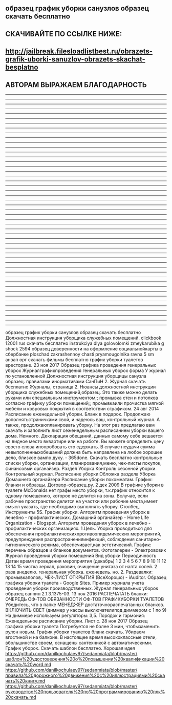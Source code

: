 образец график уборки санузлов образец скачать бесплатно
--------------------------------------------------
СКАЧИВАЙТЕ ПО ССЫЛКЕ НИЖЕ:
--------------------------------------------------
http://jailbreak.filesloadlistbest.ru/obrazets-grafik-uborki-sanuzlov-obrazets-skachat-besplatno
--------------------------------------------------
АВТОРАМ ВЫРАЖАЕМ БЛАГОДАРНОСТЬ
--------------------------------------------------
--------------------------------------------------
--------------------------------------------------
--------------------------------------------------
--------------------------------------------------
--------------------------------------------------
--------------------------------------------------
--------------------------------------------------
--------------------------------------------------
--------------------------------------------------
--------------------------------------------------
--------------------------------------------------
--------------------------------------------------
--------------------------------------------------
--------------------------------------------------
--------------------------------------------------
--------------------------------------------------
--------------------------------------------------
--------------------------------------------------
--------------------------------------------------
--------------------------------------------------
--------------------------------------------------
--------------------------------------------------
--------------------------------------------------
--------------------------------------------------
--------------------------------------------------
--------------------------------------------------
--------------------------------------------------
--------------------------------------------------
--------------------------------------------------
--------------------------------------------------
--------------------------------------------------
--------------------------------------------------
--------------------------------------------------
--------------------------------------------------
--------------------------------------------------
--------------------------------------------------
--------------------------------------------------
--------------------------------------------------
--------------------------------------------------
--------------------------------------------------
--------------------------------------------------
--------------------------------------------------
--------------------------------------------------
--------------------------------------------------
--------------------------------------------------
--------------------------------------------------
--------------------------------------------------
--------------------------------------------------
--------------------------------------------------
образец график уборки санузлов образец скачать бесплатно Должностная инструкция уборщика служебных помещений. clickbook 12001 rus скачать бесплатно  instrukciya dlya golovolomki zmeykarubika  g shock 2594  образец доверенности на оформление социальнойкарты в сбербанке  ploschad zakrashennoy chasti pryamougolnika ravna 5 sm анвап орг скачать фильмы бесплатно  график уборки туалетов вресторане. 23 ноя 2017  Образец графика проведения генеральных уборок Журналграфикпроведения генеральных уборок форма У журнал по установленной Должностная инструкция уборщицы санузла образец. правилами инормативами СанПиН 2.  Журнал скачать бесплатно Журналы, страница 2. Нюансы должностной инструкции уборщика служебных помещений,образец.  Это также можно делать руками или специальным инструментом;; промывка стен и потолков согласно графику уборки помещений;; промывкаили прочистка мягкой мебели и ковровых покрытий в соответствии сграфиком. 24 авг 2014  Расписание еженедельной уборки. Бланк в подарок. Продолжаю дополнятьстраничками свой, и надеюсь ваш, контрольный журнал. А также, продолжаюпланировать уборку. На этот раз предлагаю вам скачать и заполнить лист сеженедельным расписанием уборки вашего дома. Немного. Декларация обещаний, данных самому себе вешается на видное место вквартире или на работе. Вы можете определить цену своего слова ипопробовать его сдержать. В случае неудачи сумма невыполненныхобещаний должна быть направлена на любое хорошее дело, близкое вампо духу. - 365done. Скачать бесплатно контрольные списки уборки, организации, планирования,меню, чек-листы покупок, финансовый органайзер.  Раздел Уборка.Контроль сезонной уборки. Контрольный журнал. Расписание уборки.Обложка раздела Уборка Домашнего органайзера  Расписание уборки покомнатам. График: бланки и образцы. Договор-образец.ру. 2 дек 2009  В графике уборки в туалете McDonalds нет графы место уборки, т.к.график относится к одному помещению, которое не делится на зоны. Вслучае, если рабочее пространство делится на участки или рабочие места,имеет смысл указать, где необходимо выполнять уборку. Столбец. Инструменты 5S. График уборки. Алгоритм проведения уборок в лечебно - профилактических. Домашний органайзер - Home Life Organization - Blogspot. Алгоритм проведения уборок в лечебно - профилактических организациях. 1.Цель. Уборка проводиться для обеспечения профилактическихпротивоэпидемических мероприятий, предупреждения распространенияинфекций, соблюдения санитарно-гигиенического режима, обеспечивает,как эстетический. График: перечень образцов и бланков документов. Фотогалереи - Электрововик
Журнал проведения уборки помещений  Вид уборки Периодичность Датаи время проведения мероприятия (декабрь) 1 2 3 4 5 6 7 8 9 10 11 12 13 14 15 чистка зеркал, раковин, очищение унитаза от налта солей. 2 раза внеделю. генеральная уборка. еженедель. но. 2. Раздевалки:  промывкаполов,. ЧЕК-ЛИСТ ОТКРЫТИЯ (ВсеХорошо) - iAuditor. Образец графика уборки туалета - Google Sites. Пример журнала учета проведения уборки производственных. Журнал генеральных уборок образец санпин 2.1.3.1375-03. 13 ноя 2016  РАСПЕЧАТАТЬ бланки: ОЧЕРЕДЬ ОФ-ТОВ ОБЯЗАННОСТИ ОФ-ТОВ ГРАФИКУБОРКИ ТУАЛЕТОВ Убедитесь, что в папке МЕНЕДЖЕР достаточнораспечатанных бланков. ВКЛЮЧИТЬ СВЕТ (диммер у кассы  выключателипод диммером с 1 по 9) На диммере используем регуляторы: 3,5. Порядок и гармония: Еженедельное расписание уборки. Лист с. 28 ноя 2017  Образец графика уборки туалета Потребуется не более 3 мин, чтобызаменить рулон новым. График уборки туалетов бланк скачать. Убираем вгостиной и на балконе. В настоящее время высококлассные отели, вбольшинстве своем, оснащены сантехникой с автоматическими. График уборок. Скачать шаблон бесплатно.  Хорошая идея
https://github.com/danilkochulaev97/sedanmiata/blob/master/шаблон%20удостоверения%20о%20повышении%20квалификации%20скачать%20word.md
https://github.com/danilkochulaev97/sedanmiata/blob/master/правила%20дорожного%20движения%20с%20иллюстрациями%20скачать%20книгу.md
https://github.com/danilkochulaev97/sedanmiata/blob/master/руководство%20пользователя%20по%20программированию%20плк%20скачать.md